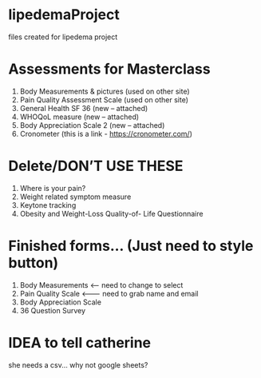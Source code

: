 # lipedemaProject
files created for lipedema project

# Assessments for Masterclass
1. Body Measurements &amp; pictures (used on other site)
2. Pain Quality Assessment Scale (used on other site)
3. General Health SF 36 (new – attached)
4. WHOQoL measure (new – attached)
5. Body Appreciation Scale 2 (new – attached)
6. Cronometer (this is a link - https://cronometer.com/)

# Delete/DON’T USE THESE
1. Where is your pain?
2. Weight related symptom measure
3. Keytone tracking
4. Obesity and Weight-Loss Quality-of- Life Questionnaire

# Finished forms... (Just need to style button)
1. Body Measurements <-- need to change to select
2. Pain Quality Scale <--- need to grab name and email
3. Body Appreciation Scale
4. 36 Question Survey

# IDEA to tell catherine
she needs a csv... why not google sheets?